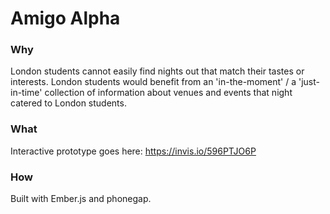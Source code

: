 # Amigo Alpha

### Why

London students cannot easily find nights out that match their tastes or interests.
London students would benefit from an 'in-the-moment' / a 'just-in-time' collection of information about venues and events that night catered to London students. 

### What

Interactive prototype goes here: https://invis.io/596PTJO6P

### How 

Built with Ember.js and phonegap.